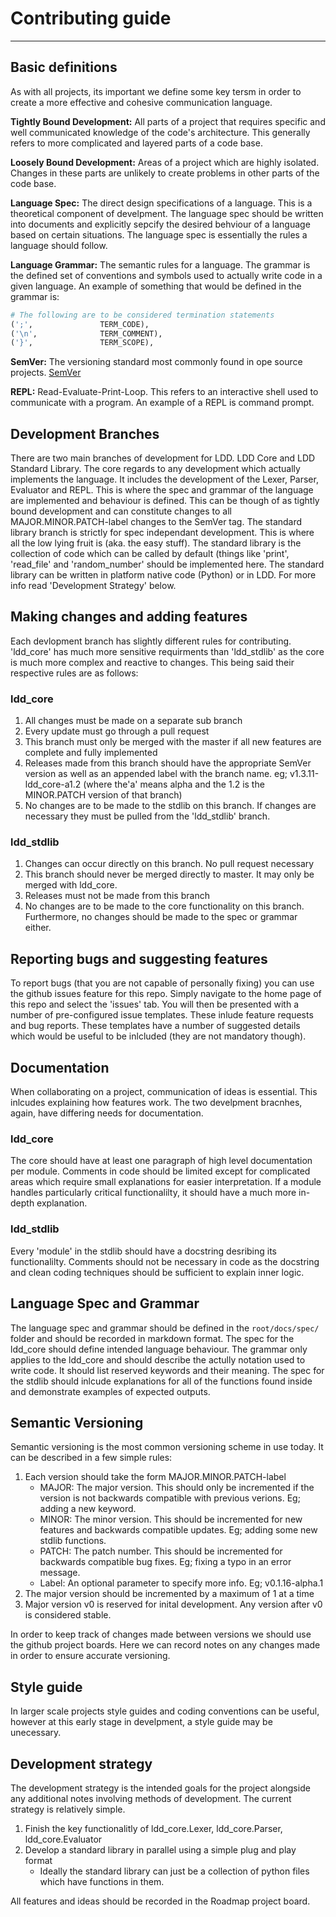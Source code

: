 # Contributing guide
***
## Basic definitions 
As with all projects, its important we define some key tersm in order to create a more effective and cohesive communication language.

**Tightly Bound Development:** All parts of a project that requires specific and well communicated knowledge of the code's architecture. This generally refers to more complicated and layered parts of a code base.

**Loosely Bound Development:** Areas of a project which are highly isolated. Changes in these parts are unlikely to create problems in other parts of the code base.

**Language Spec:** The direct design specifications of a language. This is a theoretical component of develpment. The language spec should be written into documents and explicitly sepcify the desired behviour of a language based on certain situations. The language spec is essentially the rules a language should follow.

**Language Grammar:** The semantic rules for a language. The grammar is the defined set of conventions and symbols used to actually write code in a given language. An example of something that would be defined in the grammar is: 
```python
# The following are to be considered termination statements
(';',               TERM_CODE),
('\n',              TERM_COMMENT),
('}',               TERM_SCOPE),
```
**SemVer:** The versioning standard most commonly found in ope source projects. [SemVer](https://semver.org/)

**REPL:** Read-Evaluate-Print-Loop. This refers to an interactive shell used to communicate with a program. An example of a REPL is command prompt.

## Development Branches
There are two main branches of development for LDD. LDD Core and LDD Standard Library. The core regards to any development which actually implements the language. It includes the development of the Lexer, Parser, Evaluator and REPL. This is where the spec and grammar of the language are implemented and behaviour is defined. This can be though of as tightly bound development and can constitute changes to all MAJOR.MINOR.PATCH-label changes to the SemVer tag. The standard library branch is strictly for spec independant development. This is where all the low lying fruit is (aka. the easy stuff). The standard library is  the collection of code which can be called by default (things like 'print',  'read_file' and 'random_number' should be implemented here. The standard library can be written in platform native code (Python) or in LDD. For more info read 'Development Strategy' below.

## Making changes and adding features
Each devlopment branch has slightly different rules for contributing. 'ldd_core' has much more sensitive requirments than 'ldd_stdlib' as the core is much more complex and reactive to changes. This being said their respective rules are as follows:
### ldd_core
1. All changes must be made on a separate sub branch
2. Every update must go through a pull request
3. This branch must only be merged with the master if all new features are complete and fully implemented
4. Releases made from this branch should have the appropriate SemVer version as well as an appended label with the branch name. eg; v1.3.11-ldd_core-a1.2 (where the'a' means alpha and the 1.2 is the MINOR.PATCH version of that branch)
5. No changes are to be made to the stdlib on this branch. If changes are necessary they must be pulled from the 'ldd_stdlib' branch.
### ldd_stdlib
1. Changes can occur directly on this branch. No pull request necessary
2. This branch should never be merged directly to master. It may only be merged with ldd_core.
3. Releases must not be made from this branch
4. No changes are to be made to the core functionality on this branch. Furthermore, no changes should be made to the spec or grammar either.

## Reporting bugs and suggesting features
To report bugs (that you are not capable of personally fixing) you can use the github issues feature for this repo. Simply navigate to the home page of this repo and select the 'issues' tab. You will then be presented with a number of pre-configured issue templates. These inlude feature requests and bug reports. These templates have a number of suggested details which would be useful to be inlcluded (they are not mandatory though).

## Documentation
When collaborating on a project, communication of ideas is essential. This inlcudes explaining how features work. The two develpment bracnhes, again, have differing needs for documentation.
### ldd_core
The core should have at least one paragraph of high level documentation per module. Comments in code should be limited except for complicated areas which require small explanations for easier interpretation. If a module handles particularly critical functionalilty, it should have a much more in-depth explanation.
### ldd_stdlib
Every 'module' in the stdlib should have a docstring desribing its functionalilty. Comments should not be necessary in code as the docstring and clean coding techniques should be sufficient to explain inner logic.

## Language Spec and Grammar
The language spec and grammar should be defined in the `root/docs/spec/` folder and should be recorded in markdown format. The spec for the ldd_core should define intended language behaviour. The grammar only applies to the ldd_core and should describe the actully notation used to write code. It should list reserved keywords and their meaning. The spec for the stdlib should inlcude explanations for all of the functions found inside and demonstrate examples of expected outputs.

## Semantic Versioning
Semantic versioning is the most common versioning scheme in use today. It can be described in a few simple rules:
1. Each version should take the form MAJOR.MINOR.PATCH-label
    - MAJOR: The major version. This should only be incremented if the version is not backwards compatible with previous verions. Eg; adding a new keyword.
    - MINOR: The minor version. This should be incremented for new features and backwards compatible updates. Eg; adding some new stdlib functions.
    - PATCH: The patch number. This should be incremented for backwards compatible bug fixes. Eg; fixing a typo in an error message.
    - Label: An optional parameter to specify more info. Eg; v0.1.16-alpha.1
2. The major version should be incremented by a maximum of 1 at a time
3. Major version v0 is reserved for inital development. Any version after v0 is considered stable.

In order to keep track of changes made between versions we should use the github project boards. Here we can record notes on any changes made in order to ensure accurate versioning.

## Style guide
In larger scale projects style guides and coding conventions can be useful, however at this early stage in develpment, a style guide may be unecessary.

## Development strategy
The development strategy is the intended goals for the project alongside any additional notes involving methods of development. The current strategy is relatively simple.
1. Finish the key functionalitly of ldd_core.Lexer, ldd_core.Parser, ldd_core.Evaluator
2. Develop a standard library in parallel using a simple plug and play format
   - Ideally the standard library can just be a collection of python files which have functions in them.

All features and ideas should be recorded in the Roadmap project board.
